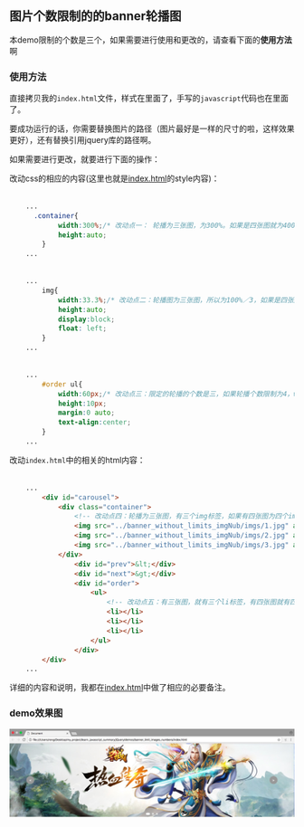 ## 图片个数限制的的banner轮播图

本demo限制的个数是三个，如果需要进行使用和更改的，请查看下面的**使用方法**啊

### 使用方法

直接拷贝我的`index.html`文件，样式在里面了，手写的`javascript`代码也在里面了。

要成功运行的话，你需要替换图片的路径（图片最好是一样的尺寸的啦，这样效果更好），还有替换引用jquery库的路径啊。

如果需要进行更改，就要进行下面的操作：

改动css的相应的内容(这里也就是[index.html](./index.html)的style内容)：

```css

    ...
      .container{
            width:300%;/* 改动点一： 轮播为三张图，为300%。如果是四张图就为400%，以此类推 */
            height:auto;
        } 
    ...

```

```css

    ...
        img{
            width:33.3%;/* 改动点二：轮播图为三张图，所以为100%／3，如果是四张图，为100%／4，以此类推 */
            height:auto;
            display:block;
            float: left;
        }
    ...

```

```css

    ...
        #order ul{
            width:60px;/* 改动点三：限定的轮播的个数是三，如果轮播个数限制为4，width的值是80px，以此类推 */
            height:10px;
            margin:0 auto;
            text-align:center;
        }
    ...

```

改动`index.html`中的相关的html内容：

```html
    
    ...
        <div id="carousel">
            <div class="container">
                <!-- 改动点四：轮播为三张图，有三个img标签，如果有四张图为四个img标签，以此类推 -->
                <img src="../banner_without_limits_imgNub/imgs/1.jpg" alt="1">
                <img src="../banner_without_limits_imgNub/imgs/2.jpg" alt="2">
                <img src="../banner_without_limits_imgNub/imgs/3.jpg" alt="3">
            </div>
                <div id="prev">&lt;</div>
                <div id="next">&gt;</div>
                <div id="order">
                    <ul>
                        <!-- 改动点五：有三张图，就有三个li标签，有四张图就有四个li标签，以此类推 -->
                        <li></li>
                        <li></li>
                        <li></li>
                    </ul>
                </div>
        </div>
    ...

```

详细的内容和说明，我都在[index.html](./index.html)中做了相应的必要备注。

### demo效果图

![banner_limit_images_number](./banner_limit_images_number.png)